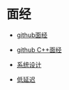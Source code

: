 # 面经

- [github面经](https://github.com/conanhujinming/tips_for_interview/blob/master/README-zh_CN.md)

- [github C++面经](https://github.com/huihut/interview)

- [系统设计](https://github.com/donnemartin/system-design-primer/blob/master/README-zh-Hans.md)

- [低延迟](https://www.zhihu.com/question/23185359)
